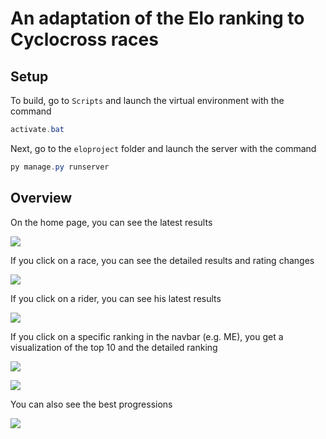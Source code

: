 # An adaptation of the Elo ranking to Cyclocross races

## Setup

To build, go to `Scripts` and launch the virtual environment with the command

```powershell
activate.bat
```

Next, go to the `eloproject` folder and launch the server with the command

```powershell
py manage.py runserver
```

## Overview


On the home page, you can see the latest results

![](https://github.com/VincentGoze/CyclocrossElo/blob/master/ReadMeImages/Capture%20d'%C3%A9cran%202025-03-24%20120726.png)

If you click on a race, you can see the detailed results and rating changes

![](https://github.com/VincentGoze/CyclocrossElo/blob/master/ReadMeImages/Capture%20d'%C3%A9cran%202025-03-24%20120928.png)

If you click on a rider, you can see his latest results

![](https://github.com/VincentGoze/CyclocrossElo/blob/master/ReadMeImages/Capture%20d'%C3%A9cran%202025-03-24%20121004.png)

If you click on a specific ranking in the navbar (e.g. ME), you get a visualization of the top 10 and the detailed ranking

![](https://github.com/VincentGoze/CyclocrossElo/blob/master/ReadMeImages/Capture%20d'%C3%A9cran%202025-03-24%20121021.png)

![](https://github.com/VincentGoze/CyclocrossElo/blob/master/ReadMeImages/Capture%20d'%C3%A9cran%202025-03-24%20121038.png)

You can also see the best progressions

![](https://github.com/VincentGoze/CyclocrossElo/blob/master/ReadMeImages/Capture%20d'%C3%A9cran%202025-03-24%20121049.png)
